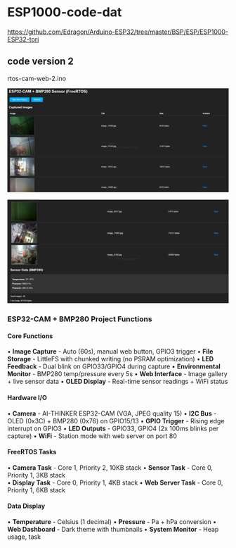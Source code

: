 
# ESP1000-code-dat


https://github.com/Edragon/Arduino-ESP32/tree/master/BSP/ESP/ESP1000-ESP32-tori


## code version 2 

rtos-cam-web-2.ino 

![](2025-07-26-17-23-44.png)

![](2025-07-26-17-23-54.png)


### ESP32-CAM + BMP280 Project Functions

#### Core Functions
• **Image Capture** - Auto (60s), manual web button, GPIO3 trigger
• **File Storage** - LittleFS with chunked writing (no PSRAM optimization)
• **LED Feedback** - Dual blink on GPIO33/GPIO4 during capture
• **Environmental Monitor** - BMP280 temp/pressure every 5s
• **Web Interface** - Image gallery + live sensor data
• **OLED Display** - Real-time sensor readings + WiFi status

#### Hardware I/O
• **Camera** - AI-THINKER ESP32-CAM (VGA, JPEG quality 15)
• **I2C Bus** - OLED (0x3C) + BMP280 (0x76) on GPIO15/13
• **GPIO Trigger** - Rising edge interrupt on GPIO3
• **LED Outputs** - GPIO33, GPIO4 (2x 100ms blinks per capture)
• **WiFi** - Station mode with web server on port 80

#### FreeRTOS Tasks
• **Camera Task** - Core 1, Priority 2, 10KB stack
• **Sensor Task** - Core 0, Priority 1, 3KB stack  
• **Display Task** - Core 0, Priority 1, 4KB stack
• **Web Server Task** - Core 0, Priority 1, 6KB stack

#### Data Display
• **Temperature** - Celsius (1 decimal)
• **Pressure** - Pa + hPa conversion
• **Web Dashboard** - Dark theme with thumbnails
• **System Monitor** - Heap usage, task